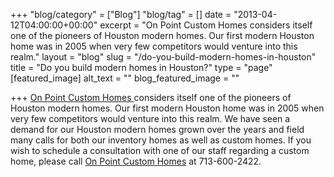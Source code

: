 +++
"blog/category" = ["Blog"]
"blog/tag" = []
date = "2013-04-12T04:00:00+00:00"
excerpt = "On Point Custom Homes considers itself one of the pioneers of Houston modern homes. Our first modern Houston home was in 2005 when very few competitors would venture into this realm."
layout = "blog"
slug = "/do-you-build-modern-homes-in-houston"
title = "Do you build modern homes in Houston?"
type = "page"
[featured_image]
alt_text = ""
blog_featured_image = ""

+++
[On Point Custom Homes ](https://onpointcustomhomes.com/)considers itself one of the pioneers of Houston modern homes. Our first modern Houston home was in 2005 when very few competitors would venture into this realm. We have seen a demand for our Houston modern homes grown over the years and field many calls for both our inventory homes as well as custom homes. If you wish to schedule a consultation with one of our staff regarding a custom home, please call [On Point Custom Homes](https://onpointcustomhomes.com/) at 713-600-2422.